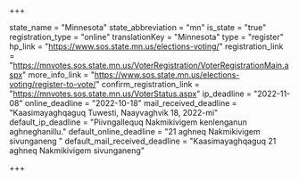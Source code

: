 +++

state_name = "Minnesota"
state_abbreviation = "mn"
is_state = "true"
registration_type = "online"
translationKey = "Minnesota"
type = "register"
hp_link = "https://www.sos.state.mn.us/elections-voting/"
registration_link = "https://mnvotes.sos.state.mn.us/VoterRegistration/VoterRegistrationMain.aspx"
more_info_link = "https://www.sos.state.mn.us/elections-voting/register-to-vote/"
confirm_registration_link = "https://mnvotes.sos.state.mn.us/VoterStatus.aspx"
ip_deadline = "2022-11-08"
online_deadline = "2022-10-18"
mail_received_deadline = "Kaasimayaghqaguq Tuwesti, Naayvaghvik 18, 2022-mi"
default_ip_deadline = "Piivngallequq Nakmikivigem kenlenganun aghneghanillu."
default_online_deadline = "21 aghneq Nakmikivigem sivunganeng "
default_mail_received_deadline = "Kaasimayaghqaguq 21 aghneq Nakmikivigem sivunganeng"

+++